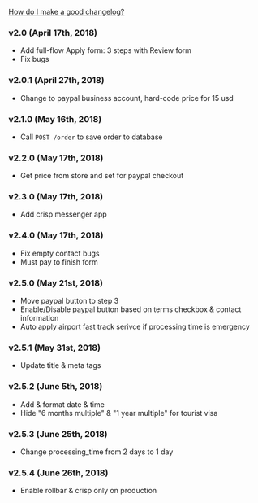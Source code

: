 [How do I make a good changelog?](https://keepachangelog.com/en/1.0.0/#how)
### v2.0 (April 17th, 2018)
- Add full-flow Apply form: 3 steps with Review form 
- Fix bugs

### v2.0.1 (April 27th, 2018)
- Change to paypal business account, hard-code price for 15 usd

### v2.1.0 (May 16th, 2018)
- Call `POST /order` to save order to database

### v2.2.0 (May 17th, 2018)
- Get price from store and set for paypal checkout

### v2.3.0 (May 17th, 2018)
- Add crisp messenger app

### v2.4.0 (May 17th, 2018)
- Fix empty contact bugs
- Must pay to finish form

### v2.5.0 (May 21st, 2018)
- Move paypal button to step 3
- Enable/Disable paypal button based on terms checkbox & contact information
- Auto apply airport fast track serivce if processing time is emergency 

### v2.5.1 (May 31st, 2018)
- Update title & meta tags 

### v2.5.2 (June 5th, 2018)
- Add & format date & time
- Hide "6 months multiple" & "1 year multiple" for tourist visa

### v2.5.3 (June 25th, 2018)
- Change processing_time from 2 days to 1 day

### v2.5.4 (June 26th, 2018)
- Enable rollbar & crisp only on production